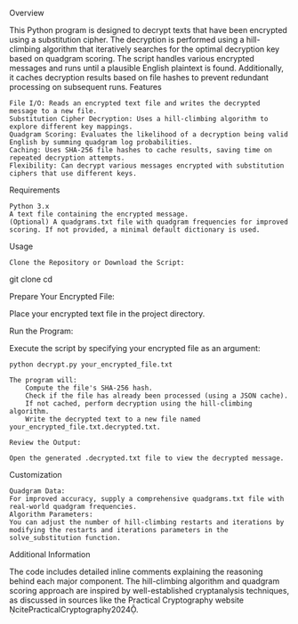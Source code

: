 Overview

This Python program is designed to decrypt texts that have been encrypted using a substitution cipher. The decryption is performed using a hill-climbing algorithm that iteratively searches for the optimal decryption key based on quadgram scoring. The script handles various encrypted messages and runs until a plausible English plaintext is found. Additionally, it caches decryption results based on file hashes to prevent redundant processing on subsequent runs.
Features

    File I/O: Reads an encrypted text file and writes the decrypted message to a new file.
    Substitution Cipher Decryption: Uses a hill-climbing algorithm to explore different key mappings.
    Quadgram Scoring: Evaluates the likelihood of a decryption being valid English by summing quadgram log probabilities.
    Caching: Uses SHA‑256 file hashes to cache results, saving time on repeated decryption attempts.
    Flexibility: Can decrypt various messages encrypted with substitution ciphers that use different keys.

Requirements

    Python 3.x
    A text file containing the encrypted message.
    (Optional) A quadgrams.txt file with quadgram frequencies for improved scoring. If not provided, a minimal default dictionary is used.

Usage

    Clone the Repository or Download the Script:

git clone <repository-url>
cd <repository-directory>

Prepare Your Encrypted File:

Place your encrypted text file in the project directory.

Run the Program:

Execute the script by specifying your encrypted file as an argument:

    python decrypt.py your_encrypted_file.txt

    The program will:
        Compute the file's SHA‑256 hash.
        Check if the file has already been processed (using a JSON cache).
        If not cached, perform decryption using the hill-climbing algorithm.
        Write the decrypted text to a new file named your_encrypted_file.txt.decrypted.txt.

    Review the Output:

    Open the generated .decrypted.txt file to view the decrypted message.

Customization

    Quadgram Data:
    For improved accuracy, supply a comprehensive quadgrams.txt file with real-world quadgram frequencies.
    Algorithm Parameters:
    You can adjust the number of hill-climbing restarts and iterations by modifying the restarts and iterations parameters in the solve_substitution function.

Additional Information

The code includes detailed inline comments explaining the reasoning behind each major component. The hill-climbing algorithm and quadgram scoring approach are inspired by well-established cryptanalysis techniques, as discussed in sources like the Practical Cryptography website citePracticalCryptography2024.